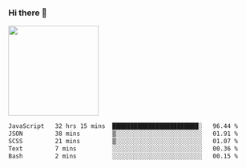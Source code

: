 ### Hi there 👋

<!--
**hwolf0610/hwolf0610** is a ✨ _special_ ✨ repository because its `README.md` (this file) appears on your GitHub profile.

Here are some ideas to get you started:

- 🔭 I’m currently working on ...
- 🌱 I’m currently learning ...
- 👯 I’m looking to collaborate on ...
- 🤔 I’m looking for help with ...
- 💬 Ask me about ...
- 📫 How to reach me: ...
- 😄 Pronouns: ...
- ⚡ Fun fact: ...
-->

<img height="180em" src="https://github-readme-stats.vercel.app/api?username=hwolf0610&show_icons=true&hide_border=true&&count_private=true&include_all_commits=true" />


<!--START_SECTION:waka-->

```txt
JavaScript   32 hrs 15 mins  ████████████████████████░   96.44 %
JSON         38 mins         ▒░░░░░░░░░░░░░░░░░░░░░░░░   01.91 %
SCSS         21 mins         ▒░░░░░░░░░░░░░░░░░░░░░░░░   01.07 %
Text         7 mins          ░░░░░░░░░░░░░░░░░░░░░░░░░   00.36 %
Bash         2 mins          ░░░░░░░░░░░░░░░░░░░░░░░░░   00.15 %
```

<!--END_SECTION:waka-->
